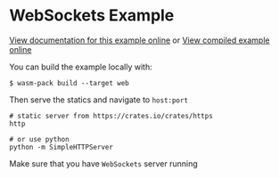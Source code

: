 # WebSockets Example

[View documentation for this example online][dox] or [View compiled example
online][compiled]

[compiled]: https://rustwasm.github.io/wasm-bindgen/exbuild/websockets/
[dox]: https://rustwasm.github.io/wasm-bindgen/examples/websockets.html

You can build the example locally with:

```
$ wasm-pack build --target web
```

Then serve the statics and navigate to `host:port`

```
# static server from https://crates.io/crates/https
http

# or use python
python -m SimpleHTTPServer
```

Make sure that you have `WebSockets` server running
